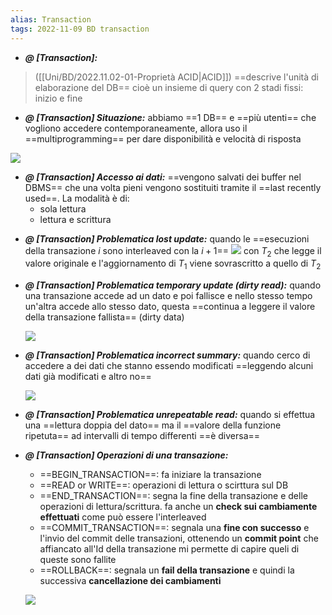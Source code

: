 ```yaml
---
alias: Transaction
tags: 2022-11-09 BD transaction
---
```


- ***@ [Transaction]:***
> ([[Uni/BD/2022.11.02-01-Proprietà ACID|ACID]]) ==descrive l'unità di elaborazione del DB== cioè un insieme di query con 2 stadi fissi: inizio e fine
<!--ID: 1670236970951-->


- ***@ [Transaction] Situazione:***
	abbiamo ==1 DB== e ==più utenti== che vogliono accedere contemporaneamente, allora uso il ==multiprogramming== per dare disponibilità e velocità di risposta

![](Uni/BD/img/multiuser.jpeg)
<!--ID: 1670236970955-->




- ***@ [Transaction] Accesso ai dati:***
	==vengono salvati dei buffer nel DBMS== che una volta pieni vengono sostituiti tramite il ==last recently used==. La modalità è di:
	- sola lettura
	- lettura e scrittura
<!--ID: 1670236970960-->


- ***@ [Transaction] Problematica lost update:***
	quando le ==esecuzioni della transazione $i$ sono interleaved con la $i+1$==
    ![](Uni/BD/img/lostupdate.jpeg)
    con $T_2$ che legge il valore originale e l'aggiornamento di $T_1$ viene sovrascritto a quello di $T_2$
<!--ID: 1670237672259-->




- ***@ [Transaction] Problematica temporary update (dirty read):***
	quando una transazione accede ad un dato e poi fallisce e nello stesso tempo un'altra accede allo stesso dato, questa ==continua a leggere il valore della transazione fallista== (dirty data)
	
	![](Uni/BD/img/dirtyread.jpeg)
<!--ID: 1670237672265-->




- ***@ [Transaction] Problematica incorrect summary:***
	quando cerco di accedere a dei dati che stanno essendo modificati ==leggendo alcuni dati già modificati e altro no==
	    
	![](Uni/BD/img/incsum.jpeg)
<!--ID: 1670237672269-->




- ***@ [Transaction] Problematica unrepeatable read:***
	quando si effettua una ==lettura doppia del dato== ma il ==valore della funzione ripetuta== ad intervalli di tempo differenti ==è diversa==
<!--ID: 1670237672273-->




- ***@ [Transaction] Operazioni di una transazione:***
	- ==BEGIN\_TRANSACTION==: fa iniziare la transazione
	- ==READ or WRITE==: operazioni di lettura o scirttura sul DB
	- ==END\_TRANSACTION==: segna la fine della transazione e delle operazioni di lettura/scrittura. fa anche un **check sui cambiamente effettuati** come può essere l'interleaved
	- ==COMMIT\_TRANSACTION==: segnala una **fine con successo** e l'invio del commit delle transazioni, ottenendo un **commit point** che affiancato all'Id della transazione mi permette di capire queli di queste sono fallite
	- ==ROLLBACK==: segnala un **fail della transazione** e quindi la successiva **cancellazione dei cambiamenti**
	
	![](Uni/BD/img/opertrans.jpeg)
<!--ID: 1670236970964-->


